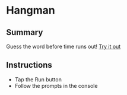# Hangman

## Summary
Guess the word before time runs out! [Try it out](https://repl.it/@clash402/hangman)

## Instructions
- Tap the Run button
- Follow the prompts in the console
